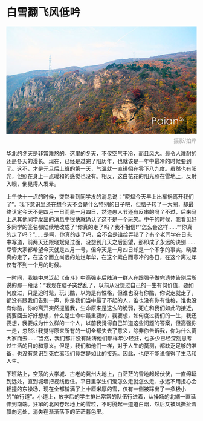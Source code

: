 # 白雪翻飞风低吟

![秋](images/qiuse.jpg)
<div style="margin-top:-10px;color:#999;text-align:right;">摄影/拍岸</div>

华北的冬天是非常难熬的。这里的冬天，不仅空气干冷，而且风大。最令人难耐的还是冬天的漫长。现在，已经是过完了阳历年，也就该是一年中最冷的时候要到了。这不，才是元旦后上班的第一天，气温就一直徘徊在零下八九度。虽然也有阳光，但照在身上一点暖和的感觉也没有。相反，这白花花的阳光照在雪地上，反射入眼，倒晃得人发晕。
 
上午快十一点的时候，突然看到同学发的消息说：“晓斌今天早上出车祸离开我们了”。我下意识里还在想今天不会是什么特别的日子吧，但脑子转了一大圈，却最终认定今天不是四月一日而是一月四日，然道愚人节还有反串的吗？不过，后来马上从其他同学发出的消息中很快就确认了这不是一个玩笑。中午的时候，我看见好多同学的签名都陆续地改成了“你真的走了吗？我不相信!”“怎么会这样……”“你真的走了吗？”……是啊，你真的走了吗，会不会是谁给弄错了？有个老同学在日志中写道，前两天还跟晓斌见过面，没想到几天之后回望，那即成了永远的诀别……尽管大家都希望今天就是四月一号，但今天是一月四日却是一个不争的事实。晓斌真的走了，在这个而立尚远的灿烂年华，在这个素白而寒冷的冬日，在这个离过年仅有不到一个月的时候。
 
一时间，我脑中总泛起《奋斗》中高强走后陆涛一群人在跟强子做完遗体告别后所说的那一段话：“我现在脑子突然乱了，以前从没想过自己的一生有何价值，要如何度过，只是追时髦，玩儿酷，以为是有性格，但谁也没有你酷，你说走就走了，都没有跟我们告别一声，你是我们当中最了不起的人，谁也没有你有性格，谁也没有你酷，你的离开突然提醒我，生命原来是这么的脆弱，死亡和我们如此的接近，我要回去好好想想，什么是生命中最重要的，我要想，如何度过我们的一生，我还要想，我要成为什么样的一个人，以前我觉得自己知道这些问题的答案，但高强你一走，忽然让我觉得原来所有的一切全都失去了意义，除非你告诉我，你为什么离大家而去……”当然，我们都并没有陆涛他们那样年少轻狂，也多少已经深刻思考过生活的目的和意义。但是，我们和他们一样，对于人生的莫测，都缺乏足够的准备，也没有意识到死亡离我们竟然是如此的接近。因此，也便不能说懂得了生活和人生。
 
下班路上，空荡的大学城、古老的冀州大地上，白茫茫的雪地起起伏伏，一直绵延到远处，直到城墙把视线截住。平日里学生们爱怎么走就怎么走、永远不用担心会相撞的东操场，现在全都铺满了上十厘米厚的雪，仅有一侧被踩出了一条极小的“单行道”。小道上，放学后的学生排出常常的队伍行进着，从操场的北端一直延伸到南端。狂窜的北风卷起地上的雪粒，不时腾起一道道白烟，然后又被风撕扯着飘向远处，消失在渐渐落下的茫茫暮色里。

